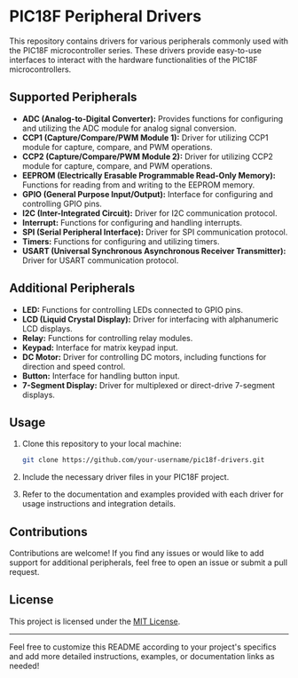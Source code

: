 
# PIC18F Peripheral Drivers

This repository contains drivers for various peripherals commonly used with the PIC18F microcontroller series. These drivers provide easy-to-use interfaces to interact with the hardware functionalities of the PIC18F microcontrollers.

## Supported Peripherals

- **ADC (Analog-to-Digital Converter):** Provides functions for configuring and utilizing the ADC module for analog signal conversion.
- **CCP1 (Capture/Compare/PWM Module 1):** Driver for utilizing CCP1 module for capture, compare, and PWM operations.
- **CCP2 (Capture/Compare/PWM Module 2):** Driver for utilizing CCP2 module for capture, compare, and PWM operations.
- **EEPROM (Electrically Erasable Programmable Read-Only Memory):** Functions for reading from and writing to the EEPROM memory.
- **GPIO (General Purpose Input/Output):** Interface for configuring and controlling GPIO pins.
- **I2C (Inter-Integrated Circuit):** Driver for I2C communication protocol.
- **Interrupt:** Functions for configuring and handling interrupts.
- **SPI (Serial Peripheral Interface):** Driver for SPI communication protocol.
- **Timers:** Functions for configuring and utilizing timers.
- **USART (Universal Synchronous Asynchronous Receiver Transmitter):** Driver for USART communication protocol.

## Additional Peripherals

- **LED:** Functions for controlling LEDs connected to GPIO pins.
- **LCD (Liquid Crystal Display):** Driver for interfacing with alphanumeric LCD displays.
- **Relay:** Functions for controlling relay modules.
- **Keypad:** Interface for matrix keypad input.
- **DC Motor:** Driver for controlling DC motors, including functions for direction and speed control.
- **Button:** Interface for handling button input.
- **7-Segment Display:** Driver for multiplexed or direct-drive 7-segment displays.

## Usage

1. Clone this repository to your local machine:

   ```bash
   git clone https://github.com/your-username/pic18f-drivers.git
   ```

2. Include the necessary driver files in your PIC18F project.

3. Refer to the documentation and examples provided with each driver for usage instructions and integration details.

## Contributions

Contributions are welcome! If you find any issues or would like to add support for additional peripherals, feel free to open an issue or submit a pull request.

## License

This project is licensed under the [MIT License](LICENSE).

---

Feel free to customize this README according to your project's specifics and add more detailed instructions, examples, or documentation links as needed!
